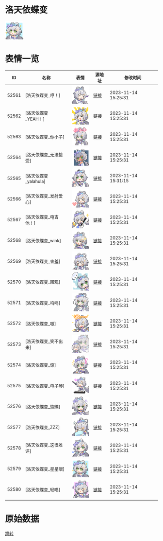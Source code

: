 # 洛天依蝶变

<img src="./cover.png" height="60" alt="cover" />

# 表情一览

|ID|名称|表情|源地址|修改时间|
|----|----|----|----|----|
|52561|[洛天依蝶变_哼！]|<img src="./pic/052561_%5B洛天依蝶变_哼！%5D.png" height="60" alt="哼！"/>|[链接](https://i0.hdslb.com/bfs/emote/7feb20660d0988d1f97858bc7afc62dd4de4594c.png)|2023-11-14 15:25:31|
|52562|[洛天依蝶变_YEAH！]|<img src="./pic/052562_%5B洛天依蝶变_YEAH！%5D.png" height="60" alt="YEAH！"/>|[链接](https://i0.hdslb.com/bfs/emote/23bccf7bb8cb3bdf43d1dadc6854c4008b7a5885.png)|2023-11-14 15:25:31|
|52563|[洛天依蝶变_你小子]|<img src="./pic/052563_%5B洛天依蝶变_你小子%5D.png" height="60" alt="你小子"/>|[链接](https://i0.hdslb.com/bfs/emote/185203ef9a9958f5e758dde809fe97396a788d18.png)|2023-11-14 15:25:31|
|52564|[洛天依蝶变_无法接受]|<img src="./pic/052564_%5B洛天依蝶变_无法接受%5D.png" height="60" alt="无法接受"/>|[链接](https://i0.hdslb.com/bfs/emote/048828a118b3c21e8da4db8c695a323c28774ea7.png)|2023-11-14 15:25:31|
|52565|[洛天依蝶变_yalahula]|<img src="./pic/052565_%5B洛天依蝶变_yalahula%5D.png" height="60" alt="yalahula"/>|[链接](https://i0.hdslb.com/bfs/emote/d941d6d923f29c2eb47b5d6faa2035a4288bd033.png)|2023-11-14 15:31:15|
|52566|[洛天依蝶变_发射爱心]|<img src="./pic/052566_%5B洛天依蝶变_发射爱心%5D.png" height="60" alt="发射爱心"/>|[链接](https://i0.hdslb.com/bfs/emote/ac778da996c3b2e76630e05e22b43ffe3a5cdb1a.png)|2023-11-14 15:25:31|
|52567|[洛天依蝶变_电吉他！]|<img src="./pic/052567_%5B洛天依蝶变_电吉他！%5D.png" height="60" alt="电吉他！"/>|[链接](https://i0.hdslb.com/bfs/emote/e6ae3f9ca8f096ed2803f38c12b67001c3822e6d.png)|2023-11-14 15:25:31|
|52568|[洛天依蝶变_wink]|<img src="./pic/052568_%5B洛天依蝶变_wink%5D.png" height="60" alt="wink"/>|[链接](https://i0.hdslb.com/bfs/emote/c23dbfbda90512b1cc66153aac9c4368460d6eca.png)|2023-11-14 15:25:31|
|52569|[洛天依蝶变_害羞]|<img src="./pic/052569_%5B洛天依蝶变_害羞%5D.png" height="60" alt="害羞"/>|[链接](https://i0.hdslb.com/bfs/emote/1a0bd06712664e5a33116090332519895296708a.png)|2023-11-14 15:25:31|
|52570|[洛天依蝶变_围观]|<img src="./pic/052570_%5B洛天依蝶变_围观%5D.png" height="60" alt="围观"/>|[链接](https://i0.hdslb.com/bfs/emote/98b2935c8fe830c7ac29e9cb4fcd9bb52b4cede8.png)|2023-11-14 15:25:31|
|52571|[洛天依蝶变_呜呜]|<img src="./pic/052571_%5B洛天依蝶变_呜呜%5D.png" height="60" alt="呜呜"/>|[链接](https://i0.hdslb.com/bfs/emote/01d5eb99e04e967e053bb19b9764af8f1f7704dc.png)|2023-11-14 15:25:31|
|52572|[洛天依蝶变_嗷]|<img src="./pic/052572_%5B洛天依蝶变_嗷%5D.png" height="60" alt="嗷"/>|[链接](https://i0.hdslb.com/bfs/emote/a91a293cd53f323e162e6ba69e3efe0a6bb37758.png)|2023-11-14 15:25:31|
|52573|[洛天依蝶变_笑不出来]|<img src="./pic/052573_%5B洛天依蝶变_笑不出来%5D.png" height="60" alt="笑不出来"/>|[链接](https://i0.hdslb.com/bfs/emote/24713653fb0e76871139201f763e5c14083caf3f.png)|2023-11-14 15:25:31|
|52574|[洛天依蝶变_惊]|<img src="./pic/052574_%5B洛天依蝶变_惊%5D.png" height="60" alt="惊"/>|[链接](https://i0.hdslb.com/bfs/emote/1867957b57856ff01aff19d7a99267bdeb065415.png)|2023-11-14 15:25:31|
|52575|[洛天依蝶变_电子琴]|<img src="./pic/052575_%5B洛天依蝶变_电子琴%5D.png" height="60" alt="电子琴"/>|[链接](https://i0.hdslb.com/bfs/emote/f5dd8f9c84d00d3a23859d08e0386873eea56473.png)|2023-11-14 15:25:31|
|52576|[洛天依蝶变_蝴蝶]|<img src="./pic/052576_%5B洛天依蝶变_蝴蝶%5D.png" height="60" alt="蝴蝶"/>|[链接](https://i0.hdslb.com/bfs/emote/fbb8206fc1543d8216e3fe68c8073e70f95f511d.png)|2023-11-14 15:25:31|
|52577|[洛天依蝶变_ZZZ]|<img src="./pic/052577_%5B洛天依蝶变_ZZZ%5D.png" height="60" alt="ZZZ"/>|[链接](https://i0.hdslb.com/bfs/emote/c005c3a40e37e4b18809834ef4c0df663c930535.png)|2023-11-14 15:25:31|
|52578|[洛天依蝶变_这很难评]|<img src="./pic/052578_%5B洛天依蝶变_这很难评%5D.png" height="60" alt="这很难评"/>|[链接](https://i0.hdslb.com/bfs/emote/ba5d5592c6d5496524ccba38fd682e369ba03280.png)|2023-11-14 15:25:31|
|52579|[洛天依蝶变_星星眼]|<img src="./pic/052579_%5B洛天依蝶变_星星眼%5D.png" height="60" alt="星星眼"/>|[链接](https://i0.hdslb.com/bfs/emote/8034b3cb55370d19b1683eb38e7747c5c6c5dba6.png)|2023-11-14 15:25:31|
|52580|[洛天依蝶变_轻唱]|<img src="./pic/052580_%5B洛天依蝶变_轻唱%5D.png" height="60" alt="轻唱"/>|[链接](https://i0.hdslb.com/bfs/emote/2a1a393fa39ceac792cbd60ed69dad4dfaf9abb4.png)|2023-11-14 15:25:31|

# 原始数据

[跳转](./raw.json)

